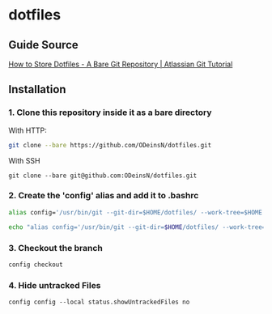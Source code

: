 # dotfiles
## Guide Source
[How to Store Dotfiles - A Bare Git Repository | Atlassian Git Tutorial](https://www.atlassian.com/git/tutorials/dotfiles)

## Installation

### 1. Clone this repository inside it as a bare directory
With HTTP:
```bash
git clone --bare https://github.com/ODeinsN/dotfiles.git
```
With SSH
```
git clone --bare git@github.com:ODeinsN/dotfiles.git
```

### 2. Create the 'config' alias and add it to .bashrc
```bash
alias config='/usr/bin/git --git-dir=$HOME/dotfiles/ --work-tree=$HOME'
```
```bash
echo "alias config='/usr/bin/git --git-dir=$HOME/dotfiles/ --work-tree=$HOME'" >> .bashrc
```

### 3. Checkout the branch
```bash
config checkout
```

### 4. Hide untracked Files
```bash
config config --local status.showUntrackedFiles no
```
